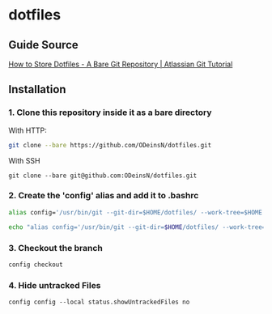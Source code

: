 # dotfiles
## Guide Source
[How to Store Dotfiles - A Bare Git Repository | Atlassian Git Tutorial](https://www.atlassian.com/git/tutorials/dotfiles)

## Installation

### 1. Clone this repository inside it as a bare directory
With HTTP:
```bash
git clone --bare https://github.com/ODeinsN/dotfiles.git
```
With SSH
```
git clone --bare git@github.com:ODeinsN/dotfiles.git
```

### 2. Create the 'config' alias and add it to .bashrc
```bash
alias config='/usr/bin/git --git-dir=$HOME/dotfiles/ --work-tree=$HOME'
```
```bash
echo "alias config='/usr/bin/git --git-dir=$HOME/dotfiles/ --work-tree=$HOME'" >> .bashrc
```

### 3. Checkout the branch
```bash
config checkout
```

### 4. Hide untracked Files
```bash
config config --local status.showUntrackedFiles no
```
